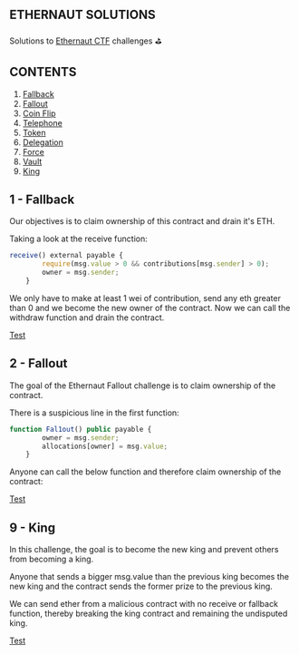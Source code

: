 ## ETHERNAUT SOLUTIONS

Solutions to [Ethernaut CTF](https://ethernaut.openzeppelin.com/) challenges ⛳️

## CONTENTS

1. [Fallback](#1---fallback)
2. [Fallout](#2---fallout)
3. [Coin Flip](#3---coinflip)
4. [Telephone](#4---telephone)
5. [Token](#5---token)
6. [Delegation](#6---delegation)
7. [Force](#7---force)
8. [Vault](#8---vault)
9. [King](#9---king)

## 1 - Fallback

Our objectives is to claim ownership of this contract and drain it's ETH.

Taking a look at the receive function:

```javascript
receive() external payable {
        require(msg.value > 0 && contributions[msg.sender] > 0);
        owner = msg.sender;
    }
```
 We only have to make at least 1 wei of contribution, send any eth greater than 0 and we become the new owner of the contract. Now we can call the withdraw function and drain the contract.

 [Test](#)

## 2 - Fallout

The goal of the Ethernaut Fallout challenge is to claim ownership of the contract.

There is a suspicious line in the first function:

```javascript
function Fal1out() public payable {
        owner = msg.sender;
        allocations[owner] = msg.value;
    }
```
Anyone can call the below function and therefore claim ownership of the contract:

[Test](https://github.com/Derastephh/ethernaut-solutions/blob/main/test/FallOutTest.t.sol)

## 9 - King

In this challenge, the goal is to become the new king and prevent others from becoming a king.

Anyone that sends a bigger msg.value than the previous king becomes the new king and the contract sends the former prize to the previous king.

We can send ether from a malicious contract with no receive or fallback function, thereby breaking the king contract and remaining the undisputed king.

[Test](https://github.com/Derastephh/ethernaut-solutions/blob/main/test/KingTest.sol)